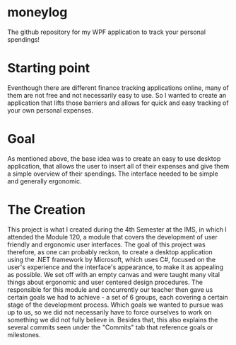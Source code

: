 # moneylog
The github repository for my WPF application to track your personal spendings! 

# Starting point
Eventhough there are different finance tracking applications online, many of them are not free and not necessarily easy to use. So I wanted to create an application that lifts those barriers and allows for quick and easy tracking of your own personal expenses.

# Goal
As mentioned above, the base idea was to create an easy to use desktop application, that allows the user to insert all of their expenses and give them a simple overview of their spendings. The interface needed to be simple and generally ergonomic.

# The Creation
This project is what I created during the 4th Semester at the IMS, in which I attended the Module 120, a module that covers the development of user friendly and ergonomic user interfaces. The goal of this project was therefore, as one can probably reckon, to create a desktop application using the .NET framework by Microsoft, which uses C#, focused on the user's experience and the interface's appearance, to make it as appealing as possible. We set off with an empty canvas and were taught many vital things about ergonomic and user centered design procedures. The responsible for this module and concurrently our teacher then gave us certain goals we had to achieve - a set of 6 groups, each covering a certain stage of the development process. Which goals we wanted to pursue was up to us, so we did not necessarily have to force ourselves to work on something we did not fully believe in. Besides that, this also explains the several commits seen under the "Commits" tab that reference goals or milestones.

